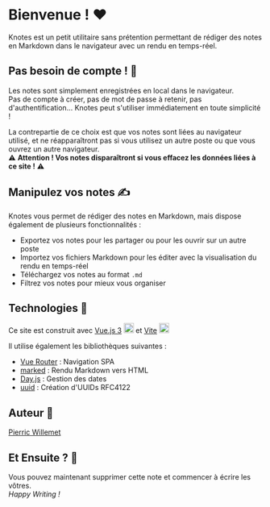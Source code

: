 # Bienvenue ! ❤️

Knotes est un petit utilitaire sans prétention permettant de rédiger des notes en Markdown dans le navigateur avec un rendu en temps-réel.  

## Pas besoin de compte ! 🤩

Les notes sont simplement enregistrées en local dans le navigateur.  
Pas de compte à créer, pas de mot de passe à retenir, pas d'authentification... Knotes peut s'utiliser immédiatement en toute simplicité !

La contrepartie de ce choix est que vos notes sont liées au navigateur utilisé, et ne réapparaîtront pas si vous utilisez un autre poste ou que vous ouvrez un autre navigateur.  
⚠️ __Attention ! Vos notes disparaîtront si vous effacez les données liées à ce site !__ ⚠️

## Manipulez vos notes ✍️

Knotes vous permet de rédiger des notes en Markdown, mais dispose également de plusieurs fonctionnalités :
- Exportez vos notes pour les partager ou pour les ouvrir sur un autre poste
- Importez vos fichiers Markdown pour les éditer avec la visualisation du rendu en temps-réel
- Téléchargez vos notes au format `.md`
- Filtrez vos notes pour mieux vous organiser

## Technologies 🦾
Ce site est construit avec <a href="https://vuejs.org/">Vue.js 3</a> <img src="/vue.svg" style="height: 20px" /> et <a href="https://vitejs.dev/">Vite</a> <img src="/vite.svg" style="height: 20px" />

Il utilise également les bibliothèques suivantes :
- <a href="https://router.vuejs.org/">Vue Router</a> : Navigation SPA
- <a href="https://github.com/markedjs/marked">marked</a> : Rendu Markdown vers HTML
- <a href="https://day.js.org/">Day.js</a> : Gestion des dates
- <a href="https://github.com/uuidjs/uuid">uuid</a> : Création d'UUIDs RFC4122

## Auteur 🦆
<a href="https://github.com/pwillemet/">Pierric Willemet</a>

## Et Ensuite ? 🚀
Vous pouvez maintenant supprimer cette note et commencer à écrire les vôtres.  
*Happy Writing !*
